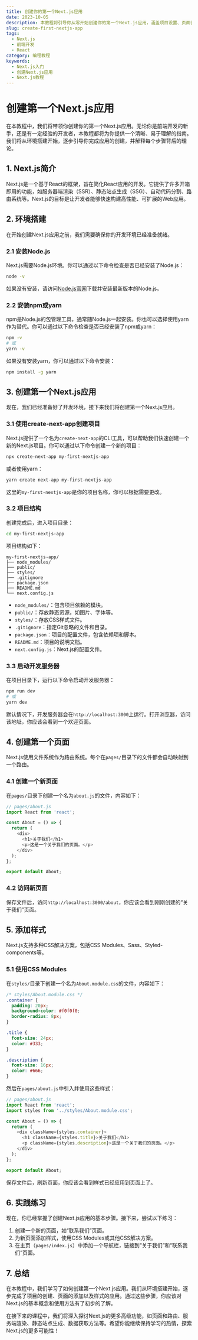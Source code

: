 ```yaml
---
title: 创建你的第一个Next.js应用
date: 2023-10-05
description: 本教程将引导你从零开始创建你的第一个Next.js应用，涵盖项目设置、页面创建、路由配置等基础内容。
slug: create-first-nextjs-app
tags:
  - Next.js
  - 前端开发
  - React
category: 编程教程
keywords:
  - Next.js入门
  - 创建Next.js应用
  - Next.js教程
---
```


# 创建第一个Next.js应用

在本教程中，我们将带领你创建你的第一个Next.js应用。无论你是前端开发的新手，还是有一定经验的开发者，本教程都将为你提供一个清晰、易于理解的指南。我们将从环境搭建开始，逐步引导你完成应用的创建，并解释每个步骤背后的理论。

## 1. Next.js简介

Next.js是一个基于React的框架，旨在简化React应用的开发。它提供了许多开箱即用的功能，如服务器端渲染（SSR）、静态站点生成（SSG）、自动代码分割、路由系统等。Next.js的目标是让开发者能够快速构建高性能、可扩展的Web应用。

## 2. 环境搭建

在开始创建Next.js应用之前，我们需要确保你的开发环境已经准备就绪。

### 2.1 安装Node.js

Next.js需要Node.js环境。你可以通过以下命令检查是否已经安装了Node.js：

```bash
node -v
```

如果没有安装，请访问[Node.js官网](https://nodejs.org/)下载并安装最新版本的Node.js。

### 2.2 安装npm或yarn

npm是Node.js的包管理工具，通常随Node.js一起安装。你也可以选择使用yarn作为替代。你可以通过以下命令检查是否已经安装了npm或yarn：

```bash
npm -v
# 或
yarn -v
```

如果没有安装yarn，你可以通过以下命令安装：

```bash
npm install -g yarn
```

## 3. 创建第一个Next.js应用

现在，我们已经准备好了开发环境，接下来我们将创建第一个Next.js应用。

### 3.1 使用create-next-app创建项目

Next.js提供了一个名为`create-next-app`的CLI工具，可以帮助我们快速创建一个新的Next.js项目。你可以通过以下命令创建一个新的项目：

```bash
npx create-next-app my-first-nextjs-app
```

或者使用yarn：

```bash
yarn create next-app my-first-nextjs-app
```

这里的`my-first-nextjs-app`是你的项目名称，你可以根据需要更改。

### 3.2 项目结构

创建完成后，进入项目目录：

```bash
cd my-first-nextjs-app
```

项目结构如下：

```
my-first-nextjs-app/
├── node_modules/
├── public/
├── styles/
├── .gitignore
├── package.json
├── README.md
└── next.config.js
```

- `node_modules/`：包含项目依赖的模块。
- `public/`：存放静态资源，如图片、字体等。
- `styles/`：存放CSS样式文件。
- `.gitignore`：指定Git忽略的文件和目录。
- `package.json`：项目的配置文件，包含依赖项和脚本。
- `README.md`：项目的说明文档。
- `next.config.js`：Next.js的配置文件。

### 3.3 启动开发服务器

在项目目录下，运行以下命令启动开发服务器：

```bash
npm run dev
# 或
yarn dev
```

默认情况下，开发服务器会在`http://localhost:3000`上运行。打开浏览器，访问该地址，你应该会看到一个欢迎页面。

## 4. 创建第一个页面

Next.js使用文件系统作为路由系统。每个在`pages/`目录下的文件都会自动映射到一个路由。

### 4.1 创建一个新页面

在`pages/`目录下创建一个名为`about.js`的文件，内容如下：

```javascript
// pages/about.js
import React from 'react';

const About = () => {
  return (
    <div>
      <h1>关于我们</h1>
      <p>这是一个关于我们的页面。</p>
    </div>
  );
};

export default About;
```

### 4.2 访问新页面

保存文件后，访问`http://localhost:3000/about`，你应该会看到刚刚创建的“关于我们”页面。

## 5. 添加样式

Next.js支持多种CSS解决方案，包括CSS Modules、Sass、Styled-components等。

### 5.1 使用CSS Modules

在`styles/`目录下创建一个名为`About.module.css`的文件，内容如下：

```css
/* styles/About.module.css */
.container {
  padding: 20px;
  background-color: #f0f0f0;
  border-radius: 8px;
}

.title {
  font-size: 24px;
  color: #333;
}

.description {
  font-size: 16px;
  color: #666;
}
```

然后在`pages/about.js`中引入并使用这些样式：

```javascript
// pages/about.js
import React from 'react';
import styles from '../styles/About.module.css';

const About = () => {
  return (
    <div className={styles.container}>
      <h1 className={styles.title}>关于我们</h1>
      <p className={styles.description}>这是一个关于我们的页面。</p>
    </div>
  );
};

export default About;
```

保存文件后，刷新页面，你应该会看到样式已经应用到页面上了。

## 6. 实践练习

现在，你已经掌握了创建Next.js应用的基本步骤。接下来，尝试以下练习：

1. 创建一个新的页面，如“联系我们”页面。
2. 为新页面添加样式，使用CSS Modules或其他CSS解决方案。
3. 在主页（`pages/index.js`）中添加一个导航栏，链接到“关于我们”和“联系我们”页面。

## 7. 总结

在本教程中，我们学习了如何创建第一个Next.js应用。我们从环境搭建开始，逐步完成了项目的创建、页面的添加以及样式的应用。通过这些步骤，你应该对Next.js的基本概念和使用方法有了初步的了解。

在接下来的课程中，我们将深入探讨Next.js的更多高级功能，如页面和路由、服务端渲染、静态站点生成、数据获取方法等。希望你能继续保持学习的热情，探索Next.js的更多可能性！